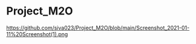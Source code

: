# Project_M2O
https://github.com/siva023/Project_M2O/blob/main/Screenshot_2021-01-11%20Screenshot(1).png
